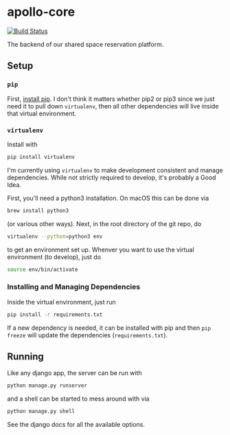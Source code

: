 # apollo-core

[![Build Status](https://travis-ci.com/phansen01/apollo-core.svg?token=NMf6bwTExjejsyWqoTBy&branch=master)](https://travis-ci.com/phansen01/apollo-core)

The backend of our shared space reservation platform.

## Setup

### `pip`
First, [install pip](https://pip.pypa.io/en/stable/installing/). 
I don't think it matters whether pip2 or pip3 since we just need it to pull
down `virtualenv`, then all other dependencies will live inside that virtual environment.

### `virtualenv`
Install with
```sh
pip install virtualenv
```
I'm currently using `virtualenv` to make development consistent and manage dependencies.
While not strictly required to develop, it's probably a Good Idea. 

First, you'll need a python3 installation. On macOS this can be done via
```sh
brew install python3
```
(or various other ways).
Next, in the root directory
of the git repo, do
```sh
virtualenv --python=python3 env
```
to get an environment set up. Whenver you want to use the virtual environment (to develop),
just do
```sh
source env/bin/activate
```

### Installing and Managing Dependencies
Inside the virtual environment, just run
```sh
pip install -r requirements.txt
```

If a new dependency is needed, it can be installed with pip and then `pip freeze` will update
the dependencies (`requirements.txt`).

## Running

Like any django app, the server can be run with
```sh
python manage.py runserver
```
and a shell can be started to mess around with via
```sh
python manage.py shell
```
See the django docs for all the available options.
